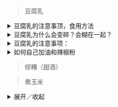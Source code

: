 <link href="../../css/style.css" rel="stylesheet" type="text/css" />

> 豆腐乳

<div class="p">

<details markdown='1'><summary>豆腐乳的注意事顶，食用方法</summary>

用干燥筷子一次夹1天左右吃的量出来之后马上按原样盖好密封放水冰箱冷藏，内盖务必按原样盖紧，不可丢弃，霉豆腐一定要密封保存，不能长期暴露在空气当中，没有冰箱请将植物油烧开冷却后加入霉豆腐中泡着。瓦坛和1000克塑料坛两种规格，可在坛沿水曹内加冷开水储存。霉豆腐没有添加防腐剂和添加剂，自然发酵的更加适合长期食用哦
</details>

<details markdown='1'><summary>豆腐乳为什么会变碎？会糊在一起？</summary>

亲，豆腐本身细腻，是易碎的食物，通过几天快递的摇晃之后，豆腐乳变糊的现象无法壁免，尤其是在高温的季节，变糊现象严重些。但是在天气凉爽的季节，豆腐乳变糊的现象会好很多，这是整个霉豆腐行业的通病，并非质量问题，变糊暂时没有解决的办法，但是我们会一直努力想办法解决的。
</details>

<details markdown='1'><summary>豆腐乳的注意事项：</summary>

因考虑运输原因，豆腐乳发的是刚做不久的新货，收货后请先发【室内常温下】存放1周左右再吃味道更好吃。发酵到位的霉豆腐瓶底会有少许汤汁，如此品相及口味都不错。放常温下时请在坛沿水曹内蓄水密封储存，存放时间越久越软糯。

开吃后请注意按原样密封好。多谢！！夏日高温预警，豆腐乳没有密封好，容易长蛆！咱家豆腐乳是无油的干酪红方腐乳，纯手工制作，无任何防腐剂、色素等。

开封后吃多少夹多少，夹出后立即原样密封好，并且及时冷藏，不要长时间暴露在空气中，以免被细菌和蚊虫污染和长蛆。

</details>

<details markdown='1'><summary>如何自己加油和辣椒粉</summary>

如果您想吃油包腐乳，您可以加油调制，方法如下：烧开植物油，待油冷却，再倒入坛子内，也可以另加一小勺白酒（增香作用），密封好后，越久越香越好吃！如果觉得不够辣，可以在烧油的同时，自己加入适量的辣椒粉熬制。
</details>

</div>


> 缪糟（甜酒）

> 煮玉米

<div class="p">
<details markdown='1'>
<summary>展开／收起</summary>

煮玉米时不要把玉米扒光了煮，要给玉米留点“衣服”，把表层的绿色叶子剥掉，留下贴近玉米粒的叶子，这样可以保持玉米原有的水分，吃起来口感更加水嫩清甜。

带着叶子煮玉米，还会有一种独特的谷物清香，而且容易煮熟。将玉米浸泡半个小时，煮的时候，加入清水，水要没过玉米的表面。水沸后再煮30分钟，煮玉米的过程中，稍微加盐煮更甜如果你想吃到更富有营养的煮玉米，可以在煮的时候往水里加一点小苏打。因为玉米富含一种叫做烟酸的营养元素，但在一般情况下，这种成分不易被人体分解和吸收。加入小苏打之后，玉米中的烟酸就可以充分释放出来，从而变得更富有营养价值，味道也很好吃。
</details>

</div>
